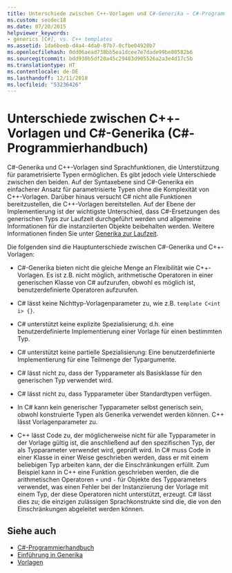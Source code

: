 ```yaml
---
title: Unterschiede zwischen C++-Vorlagen und C#-Generika – C#-Programmierhandbuch
ms.custom: seodec18
ms.date: 07/20/2015
helpviewer_keywords:
- generics [C#], vs. C++ templates
ms.assetid: 1da6beeb-d4a4-4da0-87b7-0cfbe04920b7
ms.openlocfilehash: 0dd06aead738bb5ea1dcee7e7dade99be80582b6
ms.sourcegitcommit: bdd930b5df20a45c29483d905526a2a3e4d17c5b
ms.translationtype: HT
ms.contentlocale: de-DE
ms.lasthandoff: 12/11/2018
ms.locfileid: "53236426"
---
```

# <a name="differences-between-c-templates-and-c-generics-c-programming-guide"></a>Unterschiede zwischen C++-Vorlagen und C#-Generika (C#-Programmierhandbuch)
C#-Generika und C++-Vorlagen sind Sprachfunktionen, die Unterstützung für parametrisierte Typen ermöglichen. Es gibt jedoch viele Unterschiede zwischen den beiden. Auf der Syntaxebene sind C#-Generika ein einfacherer Ansatz für parametrisierte Typen ohne die Komplexität von C++-Vorlagen. Darüber hinaus versucht C# nicht alle Funktionen bereitzustellen, die C++-Vorlagen bereitstellen. Auf der Ebene der Implementierung ist der wichtigste Unterschied, dass C#-Ersetzungen des generischen Typs zur Laufzeit durchgeführt werden und allgemeine Informationen für die instanziierten Objekte beibehalten werden. Weitere Informationen finden Sie unter [Generika zur Laufzeit](../../../csharp/programming-guide/generics/generics-in-the-run-time.md).  
  
 Die folgenden sind die Hauptunterschiede zwischen C#-Generika und C++-Vorlagen:  
  
-   C#-Generika bieten nicht die gleiche Menge an Flexibilität wie C++-Vorlagen. Es ist z.B. nicht möglich, arithmetische Operatoren in einer generischen Klasse von C# aufzurufen, obwohl es möglich ist, benutzerdefinierte Operatoren aufzurufen.  
  
-   C# lässt keine Nichttyp-Vorlagenparameter zu, wie z.B. `template C<int i> {}`.  
  
-   C# unterstützt keine explizite Spezialisierung; d.h. eine benutzerdefinierte Implementierung einer Vorlage für einen bestimmten Typ.  
  
-   C# unterstützt keine partielle Spezialisierung: Eine benutzerdefinierte Implementierung für eine Teilmenge der Typargumente.  
  
-   C# lässt nicht zu, dass der Typparameter als Basisklasse für den generischen Typ verwendet wird.  
  
-   C# lässt nicht zu, dass Typparameter über Standardtypen verfügen.  
  
-   In C# kann kein generischer Typparameter selbst generisch sein, obwohl konstruierte Typen als Generika verwendet werden können. C++ lässt Vorlagenparameter zu.  
  
-   C++ lässt Code zu, der möglicherweise nicht für alle Typparameter in der Vorlage gültig ist, die anschließend auf den spezifischen Typ, der als Typparameter verwendet wird, geprüft wird. In C# muss Code in einer Klasse in einer Weise geschrieben werden, dass er mit einem beliebigen Typ arbeiten kann, der die Einschränkungen erfüllt. Zum Beispiel kann in C++ eine Funktion geschrieben werden, die die arithmetischen Operatoren `+` und `-` für Objekte des Typparameters verwendet, was einen Fehler bei der Instanziierung der Vorlage mit einem Typ, der diese Operatoren nicht unterstützt, erzeugt. C# lässt dies zu; die einzigen zulässigen Sprachkonstrukte sind die, die von den Einschränkungen abgeleitet werden können.  
  
## <a name="see-also"></a>Siehe auch

- [C#-Programmierhandbuch](../../../csharp/programming-guide/index.md)  
- [Einführung in Generika](../../../csharp/programming-guide/generics/introduction-to-generics.md)  
- [Vorlagen](/cpp/cpp/templates-cpp)
